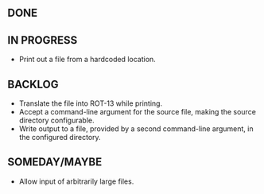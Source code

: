 DONE
----

IN PROGRESS
-----------
* Print out a file from a hardcoded location.

BACKLOG
-------
* Translate the file into ROT-13 while printing.
* Accept a command-line argument for the source file, making the source directory configurable.
* Write output to a file, provided by a second command-line argument, in the configured directory.

SOMEDAY/MAYBE
-------------
* Allow input of arbitrarily large files.
